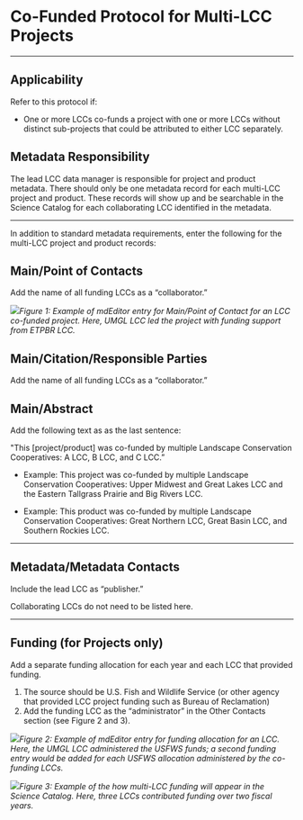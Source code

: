 # Co-Funded Protocol for Multi-LCC Projects

---

## Applicability

Refer to this protocol if:

* One or more LCCs co-funds a project with one or more LCCs without distinct sub-projects that could be attributed to either LCC separately.

## Metadata Responsibility

The lead LCC data manager is responsible for project and product metadata. There should only be one metadata record for each multi-LCC project and product. These records will show up and be searchable in the Science Catalog for each collaborating LCC identified in the metadata.

---

In addition to standard metadata requirements, enter the following for the multi-LCC project and product records:

## Main/Point of Contacts

Add the name of all funding LCCs as a “collaborator.”

![](https://lh3.googleusercontent.com/SmpEd4mpmmMhWgQCiUf5yRg6EIM-iaNp1uhg_mzhd9bWyH1qHAsIaFgfH145AAqMd3DU7d6f5XacR3LR2NsTpO70Icwk0AaeIzSg79oK8EFvXTAD0XiL3sh4t-vLQCWPFmiUOHWb)_Figure 1: Example of mdEditor entry for Main/Point of Contact for an LCC co-funded project. Here, UMGL LCC led the project with funding support from ETPBR LCC._

## Main/Citation/Responsible Parties

Add the name of all funding LCCs as a “collaborator.”

## Main/Abstract

Add the following text as as the last sentence:

"This \[project/product\] was co-funded by multiple Landscape Conservation Cooperatives: A LCC, B LCC, and C LCC.”

* Example: This project was co-funded by multiple Landscape Conservation Cooperatives: Upper Midwest and Great Lakes LCC and the Eastern Tallgrass Prairie and Big Rivers LCC.

* Example: This product was co-funded by multiple Landscape Conservation Cooperatives: Great Northern LCC, Great Basin LCC, and Southern Rockies LCC.

---

## Metadata/Metadata Contacts

Include the lead LCC as “publisher.”

Collaborating LCCs do not need to be listed here.

---

## Funding \(for Projects only\)

Add a separate funding allocation for each year and each LCC that provided funding.

1. The source should be U.S. Fish and Wildlife Service \(or other agency that provided LCC project funding such as Bureau of Reclamation\)
2. Add the funding LCC as the “administrator” in the Other Contacts section \(see Figure 2 and 3\).

![](https://lh5.googleusercontent.com/FuzsddF2rFu5QQiRYIC7xLYOQrFWwHFoqIIMa0OuODOz52A3oSi1tAUUfh58HTjYmtKohXAGKwWfoKXdRXjol3J-A_zBCl6kddAGBjErEWIfSrSoYAkdmieraFzgSYR3jBwG0q26)_Figure 2: Example of mdEditor entry for funding allocation for an LCC. Here, the UMGL LCC administered the USFWS funds; a second funding entry would be added for each USFWS allocation administered by the co-funding LCCs._

![](https://lh4.googleusercontent.com/BFjPNwSizy32gQE2rdtiUHmp14ZBcNpf5PKrtdg7Um4YdzjyIhx6CL53MCYfP7PlBMldvekBfhwBOZfpXlBE1LtaPgNIdYWTtK_MGAqm-bWWXrkYBYi632KT9n8e7cGbOYe0ocpp)_Figure 3: Example of the how multi-LCC funding will appear in the Science Catalog. Here, three LCCs contributed funding over two fiscal years._

